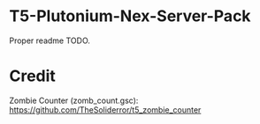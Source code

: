 # T5-Plutonium-Nex-Server-Pack

Proper readme TODO.

# Credit
Zombie Counter (zomb_count.gsc): https://github.com/TheSoliderror/t5_zombie_counter
